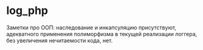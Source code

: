 # log_php
Заметки про ООП:
наследование и инкапсуляцию присутствуют, адекватного применения полиморфизма в текущей реализации логгера, без увеличения нечитаемости кода, нет.
